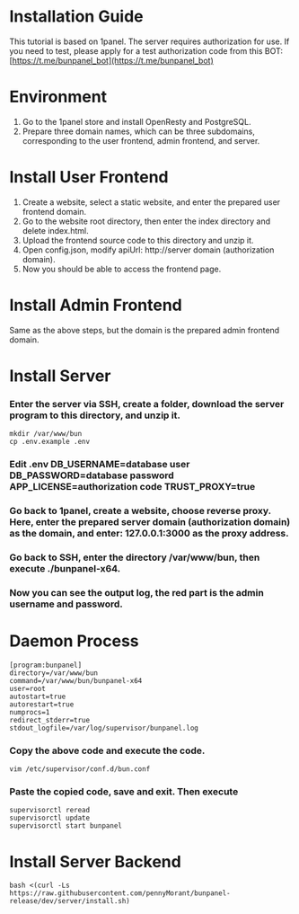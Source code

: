# Installation Guide
This tutorial is based on 1panel. The server requires authorization for use. If you need to test, please apply for a test authorization code from this BOT: [https://t.me/bunpanel_bot](https://t.me/bunpanel_bot)

# Environment
1. Go to the 1panel store and install OpenResty and PostgreSQL.
2. Prepare three domain names, which can be three subdomains, corresponding to the user frontend, admin frontend, and server.

# Install User Frontend
1. Create a website, select a static website, and enter the prepared user frontend domain.
2. Go to the website root directory, then enter the index directory and delete index.html.
3. Upload the frontend source code to this directory and unzip it.
4. Open config.json, modify apiUrl: http://server domain (authorization domain).
5. Now you should be able to access the frontend page.

# Install Admin Frontend
Same as the above steps, but the domain is the prepared admin frontend domain.

# Install Server
### Enter the server via SSH, create a folder, download the server program to this directory, and unzip it.
    mkdir /var/www/bun
    cp .env.example .env
### Edit .env DB_USERNAME=database user DB_PASSWORD=database password APP_LICENSE=authorization code TRUST_PROXY=true
### Go back to 1panel, create a website, choose reverse proxy. Here, enter the prepared server domain (authorization domain) as the domain, and enter: 127.0.0.1:3000 as the proxy address.
### Go back to SSH, enter the directory /var/www/bun, then execute ./bunpanel-x64.
### Now you can see the output log, the red part is the admin username and password.

# Daemon Process
    [program:bunpanel]
    directory=/var/www/bun
    command=/var/www/bun/bunpanel-x64
    user=root
    autostart=true
    autorestart=true
    numprocs=1
    redirect_stderr=true
    stdout_logfile=/var/log/supervisor/bunpanel.log
### Copy the above code and execute the code.
    vim /etc/supervisor/conf.d/bun.conf
### Paste the copied code, save and exit. Then execute
    supervisorctl reread
    supervisorctl update
    supervisorctl start bunpanel

# Install Server Backend

    bash <(curl -Ls https://raw.githubusercontent.com/pennyMorant/bunpanel-release/dev/server/install.sh)
